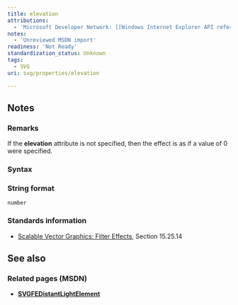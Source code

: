 ```yaml
---
title: elevation
attributions:
  - 'Microsoft Developer Network: [[Windows Internet Explorer API reference](http://msdn.microsoft.com/en-us/library/ie/hh828809%28v=vs.85%29.aspx) Article]'
notes:
  - 'Unreviewed MSDN import'
readiness: 'Not Ready'
standardization_status: Unknown
tags:
  - SVG
uri: svg/properties/elevation

---
```

## <span>Notes</span>

### <span>Remarks</span>

If the **elevation** attribute is not specified, then the effect is as if a value of 0 were specified.

### <span>Syntax</span>

### <span>String format</span>

    number

### <span>Standards information</span>

-   [Scalable Vector Graphics: Filter Effects](http://go.microsoft.com/fwlink/p/?linkid=226062), Section 15.25.14

## <span>See also</span>

### <span>Related pages (MSDN)</span>

-   [**SVGFEDistantLightElement**](/svg/elements/feDistantLight)
